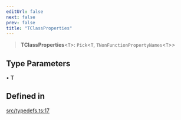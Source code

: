 ```yaml
---
editUrl: false
next: false
prev: false
title: "TClassProperties"
---
```


> **TClassProperties**\<`T`\>: `Pick`\<`T`, `TNonFunctionPropertyNames`\<`T`\>\>

## Type Parameters

• **T**

## Defined in

[src/typedefs.ts:17](https://github.com/fabricjs/fabric.js/blob/a0b4adf41e0a1fd81824114cedd4c32bfb8cac25/src/typedefs.ts#L17)
